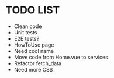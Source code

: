 # TODO LIST
* Clean code
* Unit tests
* E2E tests?
* HowToUse page
* Need cool name
* Move code from Home.vue to services 
* Refactor fetch_data
* Need more CSS